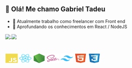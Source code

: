 ## 👋 Olá! Me chamo Gabriel Tadeu
  
- 👀 Atualmente trabalho como freelancer com Front end
- 🌱 Aprofundando os conhecimentos em React / NodeJS


<div>
 <a href="https://github.com/gtmnew/github-readme-stats">
  <img height=200 align="center" src="https://github-readme-stats.vercel.app/api?username=gtmnew&show_icons=true&theme=dark" />
</a>
<a href="https://github.com/gtmnew/convoychat">
  <img height=200 align="center" src="https://github-readme-stats.vercel.app/api/top-langs?username=gtmnew&layout=compact&langs_count=8&card_width=320&show_icons=true&theme=dark" />
</a>
</div>

##

<div style="display: inline_block"><br>
  <img align="center" alt="Gtm-JavaScript" height="30" width="40" src="https://raw.githubusercontent.com/devicons/devicon/master/icons/javascript/javascript-plain.svg">
  <img align="center" alt="Gtm-React" height="30" width="40" src="https://raw.githubusercontent.com/devicons/devicon/master/icons/react/react-original.svg">
  <img align="center" alt="Gtm-Node" height="30" width="40" src="https://raw.githubusercontent.com/devicons/devicon/master/icons/nodejs/nodejs-original.svg">
  <img align="center" alt="Gtm-Sass" height="30" width="40" src="https://raw.githubusercontent.com/devicons/devicon/master/icons/sass/sass-original.svg">
   <img align="center" alt="Gtm-Tailwind" height="30" width="40" src="https://raw.githubusercontent.com/devicons/devicon/master/icons/tailwindcss/tailwindcss-original.svg">
  <img align="center" alt="Gtm-HTML" height="30" width="40" src="https://raw.githubusercontent.com/devicons/devicon/master/icons/html5/html5-original.svg">
  <img align="center" alt="Gtm-CSS" height="30" width="40" src="https://raw.githubusercontent.com/devicons/devicon/master/icons/css3/css3-original.svg">
   
</div>
